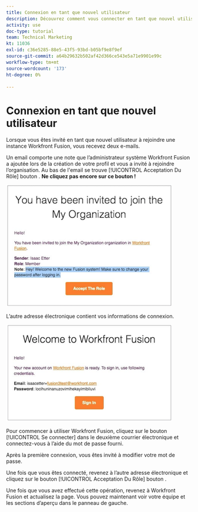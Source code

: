 ```yaml
---
title: Connexion en tant que nouvel utilisateur
description: Découvrez comment vous connecter en tant que nouvel utilisateur.
activity: use
doc-type: tutorial
team: Technical Marketing
kt: 11036
exl-id: c36e5285-88e5-43f5-93bd-b05bf9e8f9ef
source-git-commit: a64b29632b502af42d366ce543e5a71e9901e99c
workflow-type: tm+mt
source-wordcount: '173'
ht-degree: 0%

---
```


# Connexion en tant que nouvel utilisateur

Lorsque vous êtes invité en tant que nouvel utilisateur à rejoindre une instance Workfront Fusion, vous recevez deux e-mails.

Un email comporte une note que l’administrateur système Workfront Fusion a ajoutée lors de la création de votre profil et vous a invité à rejoindre l’organisation. Au bas de l&#39;email se trouve [!UICONTROL Acceptation Du Rôle] bouton . **Ne cliquez pas encore sur ce bouton !**

![Une image de votre invitation par courrier électronique](assets/new-user-1.png)

L’autre adresse électronique contient vos informations de connexion.

![Une image de votre invitation par courrier électronique](assets/new-user-2.png)

Pour commencer à utiliser Workfront Fusion, cliquez sur le bouton [!UICONTROL Se connecter] dans le deuxième courrier électronique et connectez-vous à l’aide du mot de passe fourni.

Après la première connexion, vous êtes invité à modifier votre mot de passe.

Une fois que vous êtes connecté, revenez à l’autre adresse électronique et cliquez sur le bouton [!UICONTROL Acceptation Du Rôle] bouton .

Une fois que vous avez effectué cette opération, revenez à Workfront Fusion et actualisez la page. Vous pouvez maintenant voir votre équipe et les sections d’aperçu dans le panneau de gauche.
